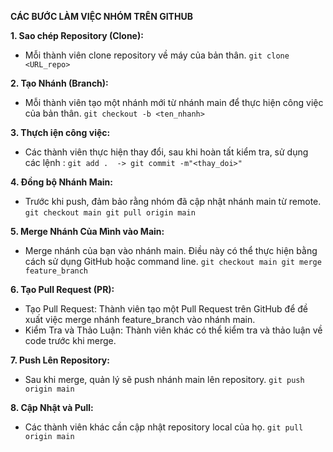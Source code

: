 **CÁC BƯỚC LÀM VIỆC NHÓM TRÊN GITHUB** 

**1.  Sao chép Repository (Clone):**
- Mỗi thành viên clone repository về máy của bản thân.
`git clone <URL_repo>`

**2. Tạo Nhánh (Branch):**
- Mỗi thành viên tạo một nhánh mới từ nhánh main để thực hiện công việc của bản thân.
`git checkout -b <ten_nhanh>`

**3. Thựch iện công việc:**
- Các thành viên thực hiện thay đổi, sau khi hoàn tất kiểm tra, sử dụng các lệnh :
`git add .  -> git commit -m"<thay_doi>"`

**4. Đồng bộ Nhánh Main:**
- Trước khi push, đảm bảo rằng nhóm đã cập nhật nhánh main từ remote.
`git checkout main
git pull origin main`

**5. Merge Nhánh Của Mình vào Main:**
- Merge nhánh của bạn vào nhánh main. Điều này có thể thực hiện bằng cách sử dụng GitHub hoặc command line.
`git checkout main
git merge feature_branch`

**6. Tạo Pull Request (PR):**
- Tạo Pull Request: Thành viên tạo một Pull Request trên GitHub để đề xuất việc merge nhánh feature_branch vào nhánh main.
- Kiểm Tra và Thảo Luận: Thành viên khác có thể kiểm tra và thảo luận về code trước khi merge.

**7. Push Lên Repository:**
- Sau khi merge, quản lý sẽ push nhánh main lên repository.
`git push origin main`

**8. Cập Nhật và Pull:**
- Các thành viên khác cần cập nhật repository local của họ.
`git pull origin main`
